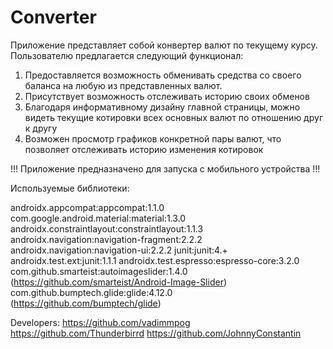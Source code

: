 # Converter
Приложение представляет собой конвертер валют по текущему курсу. Пользователю предлагается следующий функционал:

1. Предоставляется возможность обменивать средства со своего баланса на любую из представленных валют.
2. Присутствует возможность отслеживать историю своих обменов
3. Благодаря информативному дизайну главной страницы, можно видеть текущие котировки всех основных валют по отношению друг к другу
4. Возможен просмотр графиков конкретной пары валют, что позволяет отслеживать историю изменения котировок


!!! Приложение предназначено для запуска с мобильного устройства !!!


Используемые библиотеки:

androidx.appcompat:appcompat:1.1.0
com.google.android.material:material:1.3.0
androidx.constraintlayout:constraintlayout:1.1.3
androidx.navigation:navigation-fragment:2.2.2
androidx.navigation:navigation-ui:2.2.2
junit:junit:4.+
androidx.test.ext:junit:1.1.1
androidx.test.espresso:espresso-core:3.2.0
com.github.smarteist:autoimageslider:1.4.0 (https://github.com/smarteist/Android-Image-Slider)
com.github.bumptech.glide:glide:4.12.0 (https://github.com/bumptech/glide)

Developers:
https://github.com/vadimmpog
https://github.com/Thunderbirrd
https://github.com/JohnnyConstantin
